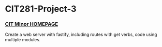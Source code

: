 # CIT281-Project-3
### [CIT Minor HOMEPAGE](https://drewlesh.github.io/)

Create a web server with fastify, including routes with get verbs, code using multiple modules.
